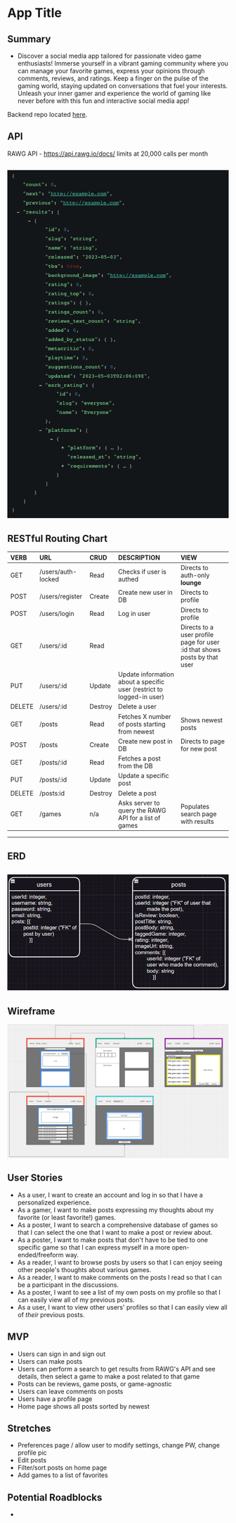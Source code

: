 # App Title

## Summary 
* Discover a social media app tailored for passionate video game enthusiasts! Immerse yourself in a vibrant gaming community where you can manage your favorite games, express your opinions through comments, reviews, and ratings. Keep a finger on the pulse of the gaming world, staying updated on conversations that fuel your interests. Unleash your inner gamer and experience the world of gaming like never before with this fun and interactive social media app!

Backend repo located [here](https://github.com/jaronw1/project3server).

## API 

RAWG API - https://api.rawg.io/docs/
limits at 20,000 calls per month

![RawgAPI](./public/images/rawr.api.png)
---
## RESTful Routing Chart

| VERB   | URL                | CRUD    | DESCRIPTION                                                           | VIEW                                                                      |
|:------ |:------------------ |:------- |:--------------------------------------------------------------------- |:------------------------------------------------------------------------- |
| GET    | /users/auth-locked | Read    | Checks if user is authed                                              | Directs to auth-only **lounge**                                           |
| POST   | /users/register    | Create  | Create new user in DB                                                 | Directs to profile                                                        |
| POST   | /users/login       | Read    | Log in user                                                           | Directs to profile                                                        |
| GET    | /users/:id         | Read    |                                                                       | Directs to a user profile page for user :id that shows posts by that user |
| PUT    | /users/:id         | Update  | Update information about a specific user (restrict to logged-in user) |                                                                           |
| DELETE | /users/:id         | Destroy | Delete a user                                                         |                                                                           |
| GET    | /posts             | Read    | Fetches X number of posts starting from newest                        | Shows newest posts                                                        |
| POST   | /posts             | Create  | Create new post in DB                                                 | Directs to page for new post                                              |
| GET    | /posts/:id         | Read    | Fetches a post from the DB                                            |                                                                           |
| PUT    | /posts/:id         | Update  | Update a specific post                                                |                                                                           |
| DELETE | /posts:id          | Destroy | Delete a post                                                         |                                                                           |
| GET    | /games             | n/a     | Asks server to query the RAWG API for a list of games                 | Populates search page with results                                        |

---
## ERD
![ERD](./public/images/ERD.png)
---
## Wireframe
![Wireframe](./public/images/wireframe.png)

## User Stories 
* As a user, I want to create an account and log in so that I have a personalized experience.
* As a gamer, I want to make posts expressing my thoughts about my favorite (or least favorite!) games.
* As a poster, I want to search a comprehensive database of games so that I can select the one that I want to make a post or review about.
* As a poster, I want to make posts that don't have to be tied to one specific game so that I can express myself in a more open-ended/freeform way.
* As a reader, I want to browse posts by users so that I can enjoy seeing other people's thoughts about various games.
* As a reader, I want to make comments on the posts I read so that I can be a participant in the discussions.
* As a poster, I want to see a list of my own posts on my profile so that I can easily view all of my previous posts.
* As a user, I want to view other users' profiles so that I can easily view all of *their* previous posts.

## MVP

* Users can sign in and sign out
* Users can make posts
* Users can perform a search to get results from RAWG's API and see details, then select a game to make a post related to that game
* Posts can be reviews, game posts, or game-agnostic
* Users can leave comments on posts
* Users have a profile page
* Home page shows all posts sorted by newest

## Stretches

* Preferences page / allow user to modify settings, change PW, change profile pic
* Edit posts
* Filter/sort posts on home page
* Add games to a list of favorites

## Potential Roadblocks
* 